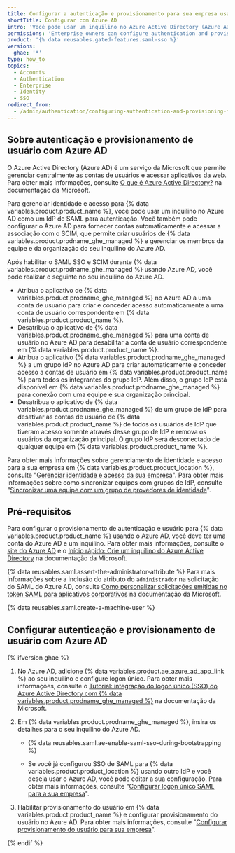 ```yaml
---
title: Configurar a autenticação e provisionamento para sua empresa usando o Azure AD
shortTitle: Configurar com Azure AD
intro: 'Você pode usar um inquilino no Azure Active Directory (Azure AD) como um provedor de identidade (IdP) para gerenciar centralizadamente autenticação e provisionamento de usuário para {% data variables.product.product_location %}.'
permissions: 'Enterprise owners can configure authentication and provisioning for an enterprise on {% data variables.product.product_name %}.'
product: '{% data reusables.gated-features.saml-sso %}'
versions:
  ghae: '*'
type: how_to
topics:
  - Accounts
  - Authentication
  - Enterprise
  - Identity
  - SSO
redirect_from:
  - /admin/authentication/configuring-authentication-and-provisioning-for-your-enterprise-using-azure-ad
---
```


## Sobre autenticação e provisionamento de usuário com Azure AD

O Azure Active Directory (Azure AD) é um serviço da Microsoft que permite gerenciar centralmente as contas de usuários e acessar aplicativos da web. Para obter mais informações, consulte [O que é Azure Active Directory?](https://docs.microsoft.com/azure/active-directory/fundamentals/active-directory-whatis) na documentação da Microsoft.

Para gerenciar identidade e acesso para {% data variables.product.product_name %}, você pode usar um inquilino no Azure AD como um IdP de SAML para autenticação. Você também pode configurar o Azure AD para fornecer contas automaticamente e acessar a associação com o SCIM, que permite criar usuários de {% data variables.product.prodname_ghe_managed %} e gerenciar os membros da equipe e da organização do seu inquilino do Azure AD.

Após habilitar o SAML SSO e SCIM durante {% data variables.product.prodname_ghe_managed %} usando Azure AD, você pode realizar o seguinte no seu inquilino do Azure AD.

* Atribua o aplicativo de {% data variables.product.prodname_ghe_managed %} no Azure AD a uma conta de usuário para criar e conceder acesso automaticamente a uma conta de usuário correspondente em {% data variables.product.product_name %}.
* Desatribua o aplicativo de {% data variables.product.prodname_ghe_managed %} para uma conta de usuário no Azure AD para desabilitar a conta de usuário correspondente em {% data variables.product.product_name %}.
* Atribua o aplicativo {% data variables.product.prodname_ghe_managed %} a um grupo IdP no Azure AD para criar automaticamente e conceder acesso a contas de usuário em {% data variables.product.product_name %} para todos os integrantes do grupo IdP. Além disso, o grupo IdP está disponível em {% data variables.product.prodname_ghe_managed %} para conexão com uma equipe e sua organização principal.
* Desatribua o aplicativo de {% data variables.product.prodname_ghe_managed %} de um grupo de IdP para desativar as contas de usuário de {% data variables.product.product_name %} de todos os usuários de IdP que tiveram acesso somente através desse grupo de IdP e remova os usuários da organização principal. O grupo IdP será desconectado de qualquer equipe em {% data variables.product.product_name %}.

Para obter mais informações sobre gerenciamento de identidade e acesso para a sua empresa em {% data variables.product.product_location %}, consulte "[Gerenciar identidade e acesso da sua empresa](/admin/authentication/managing-identity-and-access-for-your-enterprise)". Para obter mais informações sobre como sincronizar equipes com grupos de IdP, consulte "[Sincronizar uma equipe com um grupo de provedores de identidade](/organizations/organizing-members-into-teams/synchronizing-a-team-with-an-identity-provider-group)".

## Pré-requisitos

Para configurar o provisionamento de autenticação e usuário para {% data variables.product.product_name %} usando o Azure AD, você deve ter uma conta do Azure AD e um inquilino. Para obter mais informações, consulte o [site do Azure AD](https://azure.microsoft.com/free/active-directory) e o [Início rápido: Crie um inquilino do Azure Active Directory](https://docs.microsoft.com/azure/active-directory/develop/quickstart-create-new-tenant) na documentação da Microsoft.

{% data reusables.saml.assert-the-administrator-attribute %} Para mais informações sobre a inclusão do atributo do `administrador` na solicitação do SAML do Azure AD, consulte [Como personalizar solicitações emitidas no token SAML para aplicativos corporativos](https://docs.microsoft.com/azure/active-directory/develop/active-directory-saml-claims-customization) na documentação da Microsoft.

{% data reusables.saml.create-a-machine-user %}

## Configurar autenticação e provisionamento de usuário com Azure AD

{% ifversion ghae %}

1. No Azure AD, adicione {% data variables.product.ae_azure_ad_app_link %} ao seu inquilino e configure logon único. Para obter mais informações, consulte o [Tutorial: integração do logon único (SSO) do Azure Active Directory com {% data variables.product.prodname_ghe_managed %}](https://docs.microsoft.com/azure/active-directory/saas-apps/github-ae-tutorial) na documentação da Microsoft.

1. Em {% data variables.product.prodname_ghe_managed %}, insira os detalhes para o seu inquilino do Azure AD.

    - {% data reusables.saml.ae-enable-saml-sso-during-bootstrapping %}

    - Se você já configurou SSO de SAML para {% data variables.product.product_location %} usando outro IdP e você deseja usar o Azure AD, você pode editar a sua configuração. Para obter mais informações, consulte "[Configurar logon único SAML para a sua empresa](/admin/authentication/configuring-saml-single-sign-on-for-your-enterprise#editing-the-saml-sso-configuration)".

1. Habilitar provisionamento do usuário em {% data variables.product.product_name %} e configurar provisionamento do usuário no Azure AD. Para obter mais informações, consulte "[Configurar provisionamento do usuário para sua empresa](/admin/authentication/configuring-user-provisioning-for-your-enterprise#enabling-user-provisioning-for-your-enterprise)".

{% endif %}
